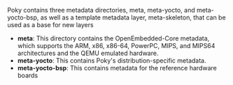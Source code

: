 Poky contains three metadata directories, meta, meta-yocto, and meta-yocto-bsp, as well as a template metadata layer, meta-skeleton, that can be used as a base for new layers

* **meta**: This directory contains the OpenEmbedded-Core metadata, which supports the ARM, x86, x86-64, PowerPC, MIPS, and MIPS64 architectures and the QEMU emulated hardware.
* **meta-yocto**: This contains Poky's distribution-specific metadata.
* **meta-yocto-bsp**: This contains metadata for the reference hardware boards